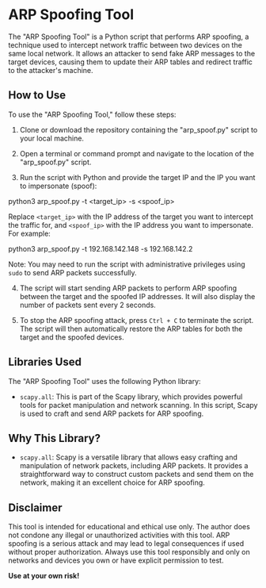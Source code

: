 # ARP Spoofing Tool

The "ARP Spoofing Tool" is a Python script that performs ARP spoofing, a technique used to intercept network traffic between two devices on the same local network. It allows an attacker to send fake ARP messages to the target devices, causing them to update their ARP tables and redirect traffic to the attacker's machine.

## How to Use

To use the "ARP Spoofing Tool," follow these steps:

1. Clone or download the repository containing the "arp_spoof.py" script to your local machine.

2. Open a terminal or command prompt and navigate to the location of the "arp_spoof.py" script.

3. Run the script with Python and provide the target IP and the IP you want to impersonate (spoof):

python3 arp_spoof.py -t <target_ip> -s <spoof_ip>


Replace `<target_ip>` with the IP address of the target you want to intercept the traffic for, and `<spoof_ip>` with the IP address you want to impersonate. For example:

python3 arp_spoof.py -t 192.168.142.148 -s 192.168.142.2


Note: You may need to run the script with administrative privileges using `sudo` to send ARP packets successfully.

4. The script will start sending ARP packets to perform ARP spoofing between the target and the spoofed IP addresses. It will also display the number of packets sent every 2 seconds.

5. To stop the ARP spoofing attack, press `Ctrl + C` to terminate the script. The script will then automatically restore the ARP tables for both the target and the spoofed devices.

## Libraries Used

The "ARP Spoofing Tool" uses the following Python library:

- `scapy.all`: This is part of the Scapy library, which provides powerful tools for packet manipulation and network scanning. In this script, Scapy is used to craft and send ARP packets for ARP spoofing.

## Why This Library?

- `scapy.all`: Scapy is a versatile library that allows easy crafting and manipulation of network packets, including ARP packets. It provides a straightforward way to construct custom packets and send them on the network, making it an excellent choice for ARP spoofing.

## Disclaimer

This tool is intended for educational and ethical use only. The author does not condone any illegal or unauthorized activities with this tool. ARP spoofing is a serious attack and may lead to legal consequences if used without proper authorization. Always use this tool responsibly and only on networks and devices you own or have explicit permission to test.

**Use at your own risk!**

